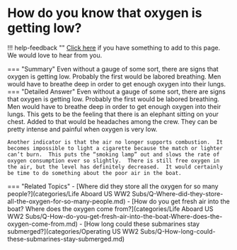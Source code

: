 # How do you know that oxygen is getting low?

!!! help-feedback ""
    [Click here](https://replace.md) if you have something to add to this page. We would love to hear from you.

=== "Summary"
    Even without a gauge of some sort, there are signs that oxygen is getting low. Probably the first would be labored breathing. Men would have to breathe deep in order to get enough oxygen into their lungs.
=== "Detailed Answer"
    Even without a gauge of some sort, there are signs that oxygen is getting low.  Probably the first would be labored breathing.  Men would have to breathe deep in order to get enough oxygen into their lungs.  This gets to be the feeling that there is an elephant sitting on your chest.  Added to that would be headaches among the crew.  They can be pretty intense and painful when oxygen is very low.

    Another indicator is that the air no longer supports combustion.  It becomes impossible to light a cigarette because the match or lighter can’t burn.  This puts the “smoking lamp” out and slows the rate of oxygen consumption ever so slightly.  There is still free oxygen in the air, but the level has definitely decreased.  It would certainly be time to do something about the poor air in the boat.
=== "Related Topics"
    - [Where did they store all the oxygen for so many people?](categories/Life Aboard US WW2 Subs/Q-Where-did-they-store-all-the-oxygen-for-so-many-people.md)
    - [How do you get fresh air into the boat?  Where does the oxygen come from?](categories/Life Aboard US WW2 Subs/Q-How-do-you-get-fresh-air-into-the-boat-Where-does-the-oxygen-come-from.md)
    - [How long could these submarines stay submerged?](categories/Operating US WW2 Subs/Q-How-long-could-these-submarines-stay-submerged.md)
